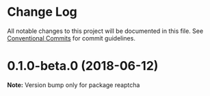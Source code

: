 # Change Log

All notable changes to this project will be documented in this file.
See [Conventional Commits](https://conventionalcommits.org) for commit guidelines.

<a name="0.1.0-beta.0"></a>
# 0.1.0-beta.0 (2018-06-12)




**Note:** Version bump only for package reaptcha

